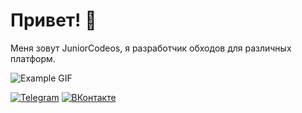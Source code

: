 # Привет! 👋
Меня зовут JuniorCodeos, я разработчик обходов для различных платформ. 

![Example GIF](https://steamuserimages-a.akamaihd.net/ugc/958603887331757558/D1E9FAB08630AFD6CB06EE7B719338B00BCEACBC/?imw=512&imh=219&ima=fit&impolicy=Letterbox&imcolor=%23000000&letterbox=true)

[![Telegram](https://img.shields.io/badge/Telegram-2CA5E0?style=for-the-badge&logo=telegram&logoColor=white)](https://t.me/juniorcodeos)
[![ВКонтакте](https://img.shields.io/badge/ВКонтакте-0077FF?style=for-the-badge&logo=vk&logoColor=white)](https://vk.com/your_vk_link)
